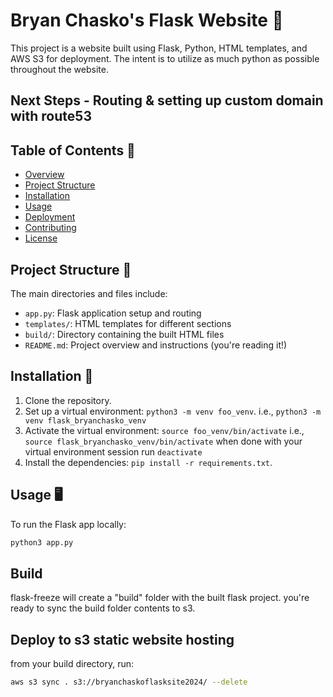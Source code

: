 # Bryan Chasko's Flask Website 🌟

This project is a website built using Flask, Python, HTML templates, and AWS S3 for deployment. The intent is to utilize as much python as possible throughout the website.

## Next Steps - Routing & setting up custom domain with route53

## Table of Contents 📜

- [Overview](#overview)
- [Project Structure](#project-structure)
- [Installation](#installation)
- [Usage](#usage)
- [Deployment](#deployment)
- [Contributing](#contributing)
- [License](#license)

## Project Structure 📂

The main directories and files include:

- `app.py`: Flask application setup and routing
- `templates/`: HTML templates for different sections
- `build/`: Directory containing the built HTML files
- `README.md`: Project overview and instructions (you're reading it!)

## Installation 🚀

1. Clone the repository.
2. Set up a virtual environment: `python3 -m venv foo_venv`.
    i.e., `python3 -m venv flask_bryanchasko_venv`
3. Activate the virtual environment: `source foo_venv/bin/activate` 
    i.e., `source flask_bryanchasko_venv/bin/activate`
    when done with your virtual environment session run `deactivate`
4. Install the dependencies: `pip install -r requirements.txt`.

## Usage 🖥️

To run the Flask app locally:

```bash
python3 app.py
```

## Build
flask-freeze will create a "build" folder with the built flask project. you're ready to sync the build folder contents to s3.

## Deploy to s3 static website hosting
from your build directory, run:
```bash
aws s3 sync . s3://bryanchaskoflasksite2024/ --delete
```



